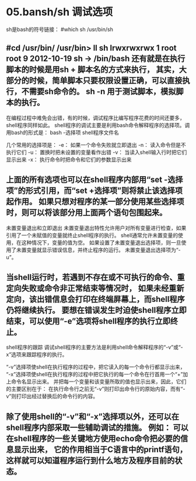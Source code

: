 # 05.bansh/sh 调试选项

sh是bash的符号链接：
#which sh
/usr/bin/sh

#cd /usr/bin/
/usr/bin> ll sh
lrwxrwxrwx 1 root root 9 2012-10-19 sh -> /bin/bash
还有就是在执行脚本的时候是用sh + 脚本名的方式来执行，
其实，大部分的时候，简单脚本只要权限设置正确，可以直接执行，不需要sh命令的。
sh -n 用于测试脚本，模拟脚本的执行。
------------------------------------------------------------------------------------------------------------------
在编程过程中难免会出错，有的时候，调试程序比编写程序花费的时间还要多，shell程序同样如此。
shell程序的调试主要是利用bash命令解释程序的选择项。调用bash的形式是： bash -选择项 shell程序文件名

几个常用的选择项是：
-e：        如果一个命令失败就立即退出
-n：        读入命令但是不执行它们
-u：        置换时把未设置的变量看作出错
-v：        当读入shell输入行时把它们显示出来
-x：        执行命令时把命令和它们的参数显示出来

上面的所有选项也可以在shell程序内部用“set -选择项”的形式引用，而“set +选择项”则将禁止该选择项起作用。
如果只想对程序的某一部分使用某些选择项时，则可以将该部分用上面两个语句包围起来。
------------------------------------------------------------------------------------------------------------------
未置变量退出和立即退出
未置变量退出特性允许用户对所有变量进行检查，如果引用了一个未赋值的变量就终止shell程序的执行。
shell通常允许未置变量的使用，在这种情况下，变量的值为空。
如果设置了未置变量退出选择项，则一旦使用了未置变量就显示错误信息，并终止程序的运行。
未置变量退出选择项为“-u”。

当shell运行时，若遇到不存在或不可执行的命令、重定向失败或命令非正常结束等情况时，
如果未经重新定向，该出错信息会打印在终端屏幕上，而shell程序仍将继续执行。
要想在错误发生时迫使shell程序立即结束，可以使用“-e”选项将shell程序的执行立即终止。
------------------------------------------------------------------------------------------------------------------
shell程序的跟踪
调试shell程序的主要方法是利用shell命令解释程序的“-v”或“-x”选项来跟踪程序的执行。

“-v”选择项使shell在执行程序的过程中，把它读入的每一个命令行都显示出来，
“-x”选择项使shell在执行程序的过程中把它执行的每一个命令在行首用一个“+”加上命令名显示出来。
并把每一个变量和该变量所取的值也显示出来，因此，它们的主要区别在于：
在执行命令行之前无“-v”则打印出命令行的原始内容，而有“-v”则打印出经过替换后的命令行的内容。

除了使用shell的“-v”和“-x”选择项以外，还可以在shell程序内部采取一些辅助调试的措施。
例如：
可以在shell程序的一些关键地方使用echo命令把必要的信息显示出来，
它的作用相当于C语言中的printf语句，这样就可以知道程序运行到什么地方及程序目前的状态。
------------------------------------------------------------------------------------------------------------------
